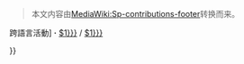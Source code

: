 > 本文内容由[MediaWiki:Sp-contributions-footer](https://zh.wikipedia.org/wiki/MediaWiki:Sp-contributions-footer)转换而来。


跨語言活動\] **·** </span> <span style="white-space: nowrap;">[$1}}}](https://zh.wikipedia.org/wiki/sulutil:{{{1 "wikilink") / [$1}}}](https://zh.wikipedia.org/wiki/Special:CentralAuth/{{{1 "wikilink")</span>

</td>

}}